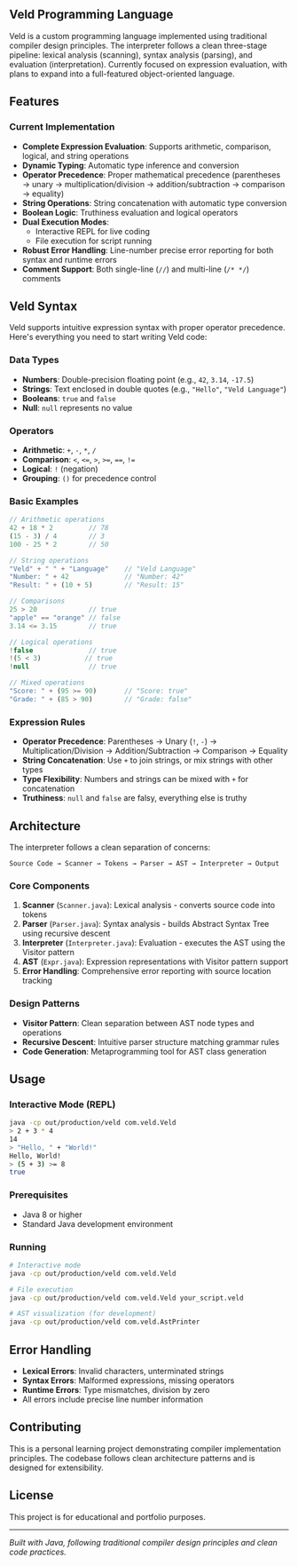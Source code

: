 ## Veld Programming Language

Veld is a custom programming language implemented using traditional compiler design principles. The interpreter follows a clean three-stage pipeline: lexical analysis (scanning), syntax analysis (parsing), and evaluation (interpretation). Currently focused on expression evaluation, with plans to expand into a full-featured object-oriented language.

## Features

### Current Implementation
- **Complete Expression Evaluation**: Supports arithmetic, comparison, logical, and string operations
- **Dynamic Typing**: Automatic type inference and conversion
- **Operator Precedence**: Proper mathematical precedence (parentheses → unary → multiplication/division → addition/subtraction → comparison → equality)
- **String Operations**: String concatenation with automatic type conversion
- **Boolean Logic**: Truthiness evaluation and logical operators
- **Dual Execution Modes**: 
  - Interactive REPL for live coding
  - File execution for script running
- **Robust Error Handling**: Line-number precise error reporting for both syntax and runtime errors
- **Comment Support**: Both single-line (`//`) and multi-line (`/* */`) comments

## Veld Syntax

Veld supports intuitive expression syntax with proper operator precedence. Here's everything you need to start writing Veld code:

### Data Types
- **Numbers**: Double-precision floating point (e.g., `42`, `3.14`, `-17.5`)
- **Strings**: Text enclosed in double quotes (e.g., `"Hello"`, `"Veld Language"`)
- **Booleans**: `true` and `false`
- **Null**: `null` represents no value

### Operators
- **Arithmetic**: `+`, `-`, `*`, `/`
- **Comparison**: `<`, `<=`, `>`, `>=`, `==`, `!=`
- **Logical**: `!` (negation)
- **Grouping**: `()` for precedence control

### Basic Examples

```javascript
// Arithmetic operations
42 + 18 * 2         // 78
(15 - 3) / 4        // 3
100 - 25 * 2        // 50

// String operations
"Veld" + " " + "Language"    // "Veld Language"
"Number: " + 42              // "Number: 42"
"Result: " + (10 + 5)        // "Result: 15"

// Comparisons
25 > 20             // true
"apple" == "orange" // false
3.14 <= 3.15        // true

// Logical operations
!false              // true
!(5 < 3)           // true
!null               // true

// Mixed operations
"Score: " + (95 >= 90)       // "Score: true"
"Grade: " + (85 > 90)        // "Grade: false"
```

### Expression Rules
- **Operator Precedence**: Parentheses → Unary (`!`, `-`) → Multiplication/Division → Addition/Subtraction → Comparison → Equality
- **String Concatenation**: Use `+` to join strings, or mix strings with other types
- **Type Flexibility**: Numbers and strings can be mixed with `+` for concatenation
- **Truthiness**: `null` and `false` are falsy, everything else is truthy

## Architecture

The interpreter follows a clean separation of concerns:

```
Source Code → Scanner → Tokens → Parser → AST → Interpreter → Output
```

### Core Components

1. **Scanner** (`Scanner.java`): Lexical analysis - converts source code into tokens
2. **Parser** (`Parser.java`): Syntax analysis - builds Abstract Syntax Tree using recursive descent
3. **Interpreter** (`Interpreter.java`): Evaluation - executes the AST using the Visitor pattern
4. **AST** (`Expr.java`): Expression representations with Visitor pattern support
5. **Error Handling**: Comprehensive error reporting with source location tracking

### Design Patterns
- **Visitor Pattern**: Clean separation between AST node types and operations
- **Recursive Descent**: Intuitive parser structure matching grammar rules
- **Code Generation**: Metaprogramming tool for AST class generation

## Usage

### Interactive Mode (REPL)
```bash
java -cp out/production/veld com.veld.Veld
> 2 + 3 * 4
14
> "Hello, " + "World!"
Hello, World!
> (5 + 3) >= 8
true
```

### Prerequisites
- Java 8 or higher
- Standard Java development environment

### Running
```bash
# Interactive mode
java -cp out/production/veld com.veld.Veld

# File execution
java -cp out/production/veld com.veld.Veld your_script.veld

# AST visualization (for development)
java -cp out/production/veld com.veld.AstPrinter
```

## Error Handling
- **Lexical Errors**: Invalid characters, unterminated strings
- **Syntax Errors**: Malformed expressions, missing operators
- **Runtime Errors**: Type mismatches, division by zero
- All errors include precise line number information

## Contributing

This is a personal learning project demonstrating compiler implementation principles. The codebase follows clean architecture patterns and is designed for extensibility.

## License

This project is for educational and portfolio purposes.

---

*Built with Java, following traditional compiler design principles and clean code practices.*
